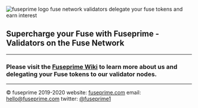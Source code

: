 ![fuseprime logo fuse network validators delegate your fuse tokens and earn interest](https://fuseprime.com/wp-content/uploads/2020/09/fp-logo-empty.png)
## Supercharge your Fuse with Fuseprime - Validators on the Fuse Network
---
### Please visit the [Fuseprime Wiki](https://github.com/fuseprime/fuse_validator/wiki) to learn more about us and delegating your Fuse tokens to our validator nodes.
---
© fuseprime 2019-2020
website: [fuseprime.com](https://fuseprime.com)
email: hello@fuseprime.com
twitter: [@fuseprime1](https://twitter.com/fuseprime1)
